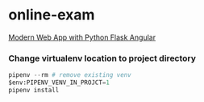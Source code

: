 # online-exam

[Modern Web App with Python Flask Angular](https://auth0.com/blog/using-python-flask-and-angular-to-build-modern-apps-part-1/)

### Change virtualenv location to project directory

```python
pipenv --rm # remove existing venv
$env:PIPENV_VENV_IN_PROJCT=1
pipenv install
```
